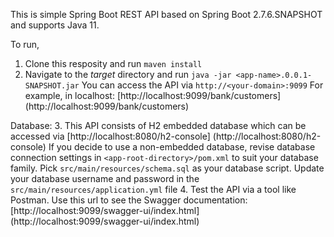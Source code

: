 This is simple Spring Boot REST API based on Spring Boot 2.7.6.SNAPSHOT and supports Java 11.

To run, 
1. Clone this resposity and run ``maven install``
2. Navigate to the *target* directory and run ``java -jar <app-name>.0.0.1-SNAPSHOT.jar`` You can access the API via ``http://<your-domain>:9099``
For example, in localhost: [http://localhost:9099/bank/customers] (http://localhost:9099/bank/customers)

Database:
3. This API consists of H2 embedded database which can be accessed via [http://localhost:8080/h2-console] (http://localhost:8080/h2-console)
If you decide to use a non-embedded database, revise database connection settings in ``<app-root-directory>/pom.xml`` to suit your database family. Pick ``src/main/resources/schema.sql`` as your database script. Update your database username and password in the ``src/main/resources/application.yml`` file
4. Test the API via a tool like Postman. Use this url to see the Swagger documentation: [http://localhost:9099/swagger-ui/index.html] (http://localhost:9099/swagger-ui/index.html)
